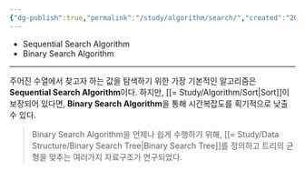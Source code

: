```yaml
---
{"dg-publish":true,"permalink":"/study/algorithm/search/","created":"2023-12-04T23:03:38.000+09:00","updated":"2025-01-14T15:33:43.000+09:00"}
---
```


- Sequential Search Algorithm
- Binary Search Algorithm
---

주어진 수열에서 찾고자 하는 값을 탐색하기 위한 가장 기본적인 알고리즘은
**Sequential Search Algorithm**이다.
하지만, [[= Study/Algorithm/Sort\|Sort]]이 보장되어 있다면, **Binary Search Algorithm**을 통해 시간복잡도를 획기적으로 낮출 수 있다.

>Binary Search Algorithm을 언제나 쉽게 수행하기 위해, [[= Study/Data Structure/Binary Search Tree\|Binary Search Tree]]를 정의하고 트리의 균형을 맞추는 여러가지 자료구조가 연구되었다.
